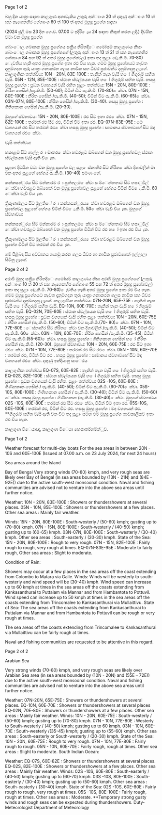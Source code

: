 Page 1 of 2

බහු දින යාත්‍රා සඳහා කාලගුණ අනාවැකිය උතුරු අක්ාාංශ 20 ත් දකුණු අක්ාාංශ 10 ත් සහ නැගෙනහිර ගේශාාංශ 60 ත් 100 ත් අතර මුහුදු ප්‍රගේශ සඳහා

(2024 ජූලි මස 23 දින ගෙ.ව. 07.00 ට ඉදිරි ෙැය 24 සඳහා නිකුත් කරන ලදි.) දිවයින වටා වන මුහුදු ප්‍රගේශ

ගබාංොල ගබාකක මුහුදු ප්‍රගේශය සක්‍රීය නිරිතදිෙ ගමෝසම් කාලගුණය නිසා ගබාංොල ගබාකක මුහුදු ප්‍රගේශගේ (උතුරු අක්ාාංශ 13 ත් 21 ත් සහ නැගෙනහිර ගේශාාංශ 84 සහ 92 ත් අතර මුහුදු ප්‍රගේශවල) ඉතා තද සුළාං (ෙැ.කි.මී. 70-80) ෙැවතිය හැකි අතර මුහුදු ප්‍රගේශ ඉතා රළු විය හැක. ගමම මුහුදු ප්‍රගේශයට නැවත දැනුම්ගදන තුරු යාත්‍රා ගනාකරන ගලස නාවික සහ ධීවර ප්‍රජාවන්ට දැනුම්ගදනු ලැගේ. කාලගුණික තත්ත්වය: 10N - 20N, 83E-100E : තැනින් තැන වැසි හ ෝ ගිගුරුම් සහිත වැසි. 05N - 12N, 85E-100E : ස්ථාන ස්වල්පයක වැසි හ ෝ ගිගුරුම් සහිත වැසි. හසසු මුහුදු ප්‍රහේශ : ප්‍රධන වශහයන් වැසි රහිත සුළාං තත්ත්වය: 15N - 20N, 80E-100E : නිරිත හෙසින් /පැ.කි.මී. (50-60); විටින් විට පැ.කි.මී. (70-80) ෙක්වා. 07N - 15N, 80E-100E : නිරිත හෙසින් /පැ.කි.මී. (40-50); විටින් විට පැ.කි.මී. (60-65) ෙක්වා. 03N-07N, 80E-100E : නිරිත හෙසින් /පැ.කි.මී. (30-40). හසසු මුහුදු ප්‍රහේශ : ගිනිහකාන හෙසින් /පැ.කි.මී. (20-30).

මුහුගේ ස්වභාවය: 15N - 20N, 80E-100E : රළු සිට ඉතා රළු ෙක්වා. 07N - 15N, 82E-100E : තරමක් රළු සිට රළු, විටින් විට ඉතා රළු. EQ-07N-83E-95E : මෙ වශහයන් රළු සිට තරමක් රළු ෙක්වා හසසු මුහුදු ප්‍රහේශ : සාමානය ස්වභාවහේ සිට මඳ වශහයන් රළු ෙක්වා.

වැසි තත්ත්වය:

හකාළඹ සිට ගාල්ල ර ා මාතර ෙක්වා හවරළට ඔබ්හෙන් වන මුහුදු ප්‍රහේශවල ස්ථාන ස්වල්පයක වැසි ඇති විය ැක.

සුළඟ: දිවයින වටා වන මුහුදු ප්‍රහේශ වල සුළ ෙස්නාහිර සිට නිරිත ෙක්වා දිශාවලින් මා එන අතර සුළහේ හේගය පැ.කි.මී. (30-40) පමණ හේ.

කන්කසන්ුරය සිට මන්නාරම ර ා පුත්තලම ෙක්වා ස ම්ෙන්හතාට සිට හපාුවිල් ෙක්වා හවරළට ඔබ්හෙන් වන මුහුදු ප්‍රහේශවල සුළහේ හේගය විටින් විට ෙැ.කි.මී. 60 ෙක්වා වැඩි විය ැක.

ත්‍රිකුණාමලය සිට මුලතිේ ර ා කන්කසන්ුරය ෙක්වා හවරළට ඔබ්හෙන් වන මුහුදු ප්‍රහේශවල සුළහේ හේගය විටින් විට ෙැ.කි.මී. 50 ෙක්වා වැඩි විය ැක. මුහුගේ ස්වභාවය:

කන්කසන්ුරය සිට මන්නාරම ර ා පුත්තලම ෙක්වා ස ම්ෙන්හතාට සිට හපාුවිල් ෙක්වා හවරළට ඔබ්හෙන් වන මුහුදු ප්‍රහේශ විටින් විට රළු හ ෝ ඉතා රළු විය ැක.

ත්‍රිකුණාමලය සිට මුලතිේ ර ා කන්කසන්ුරය ෙක්වා හවරළට ඔබ්හෙන් වන මුහුදු ප්‍රහේශ විටින් විට තරමක් රළු විය ැක.

ගම් පිළිබඳ සිය අවධානය ගයාමු කරන ගලස ධීවර හා නාවික ප්‍රජාවගෙන් ඉල්ලාලා සිටිනු ලැගේ.

Page 2 of 2

අරාබි මුහුද සක්‍රීය නිරිතදිෙ ගමෝසම් කාලගුණය නිසා අරාබි මුහුදු ප්‍රගේශගේ (උතුරු අක්ාාංශ 10 ත් 20 ත් සහ නැගෙනහිර ගේශාාංශ 55 සහ 72 ත් අතර මුහුදු ප්‍රගේශවල) ඉතා තද සුළාං (ෙැ.කි.මී. 70-80) ෙැවතිය හැකි අතර මුහුදු ප්‍රගේශ ඉතා රළු විය හැක. ගමම මුහුදු ප්‍රගේශයට නැවත දැනුම්ගදන තුරු යාත්‍රා ගනාකරන ගලස නාවික සහ ධීවර ප්‍රජාවන්ට දැනුම්ගදනු ලැගේ. කාලගුණික තත්ත්වය: 07N-20N, 65E-75E : තැනින් තැන වැසි හ ෝ ගිගුරුම් සහිත වැසි. EQ-10N, 60E-70E : තැනින් තැන වැසි හ ෝ ගිගුරුම් සහිත වැසි. EQ-02N, 70E-80E : ස්ථාන ස්වල්පයක වැසි හ ෝ ගිගුරුම් සහිත වැසි. හසසු මුහුදු ප්‍රහේශ : ප්‍රධන වශහයන් වැසි රහිත සුළාං තත්ත්වය: 10N - 20N, 60E-75E : නිරිත හෙසින් /පැ.කි.මී. (50-60); විටින් විට පැ.කි.මී.(70- 80) ෙක්වා. 07N - 10N, 77E-80E : ෙස්නාහිර සිට නිරිත ෙක්වා වන දිශාවලින් /පැ.කි.මී. (40-50); විටින් විට පැ.කි.මී. 60 ෙක්වා. 03N - 10N, 60E-70E : නිරිත හෙසින් /පැ.කි.මී. (35-45); විටින් විට පැ.කි.මී.(55-60) ෙක්වා. හසසු මුහුදු ප්‍රහේශ : ගිනිහකාන හෙසින් හ ෝ නිරිත හෙසින් /පැ.කි.මී. (20-30). මුහුගේ ස්වභාවය: 10N - 20N, 60E-75E : රළු සිට ඉතා රළු ෙක්වා. 07N - 10N, 77E-80E : තරමක් රළු සිට රළු ෙක්වා. 05N - 10N, 60E-70E : තරමක් රළු, විටින් විට රළු . හසසු මුහුදු ප්‍රහේශ : සාමානය ස්වභාවහේ සිට මඳ වශහයන් රළු ෙක්වා. දකුණු ඉන්දියානු සාෙරය

කාලගුණික තත්ත්වය EQ-07S, 60E-82E : තැනින් තැන වැසි හ ෝ ගිගුරුම් සහිත වැසි. EQ-02S, 82E-100E : ස්ථාන ස්වල්පයක වැසි හ ෝ ගිගුරුම් සහිත වැසි. හසසු මුහුදු ප්‍රහේශ : ප්‍රධන වශහයන් වැසි රහිත. සුළාං තත්ත්වය: 02S -10S, 60E-80E : ගිණිහකාන හෙසින් / පැ.කි.මී. (40-50); විටින් විට පැ.කි.මී. (60-70) ෙක්වා. 05S-10S, 80E-100E : ගිණිහකාන හෙසින් / පැ.කි.මී. (30-40); විටින් විට පැ.කි.මී. (50-60) ෙක්වා. හසසු මුහුදු ප්‍රහේශ : ගිණිහකාන /පැ.කි.මී. (30-40) ෙක්වා. මුහුගේ ස්වභාවය: 02S -10S, 60E-80E : තරමක් රළු සිට රළු ෙක්වා, විටින් විට ඉතා රළු. 05S-10S, 80E-100E : තරමක් රළු, විටින් විට රළු. හසසු මුහුදු ප්‍රහේශ : මඳ වශහයන් රළු. **ගිගුරුම් සහිත වැසි ඇති වන විට තද සුළාං සමඟ එම මුහුදු ප්‍රගේශ තාවකාලිකව ඉතා රළු විය හැක.

කාලගුණ විෙයාඥ, කාලගුණ විෙයා හෙපාර්තහම්න්ුව.

Page 1 of 2

Weather forecast for multi-day boats For the sea areas in between 20N - 10S and 60E-100E (Issued at 07.00 a.m. on 23 July 2024, for next 24 hours)

Sea areas around the Island

Bay of Bengal Very strong winds (70-80) kmph, and very rough seas are likely over Bay of Bengal (in sea areas bounded by (13N - 21N) and (84E – 92E)) due to the active south-west monsoonal condition. Naval and fishing communities are advised not to venture into the above sea areas until further notice.

Weather: 10N - 20N, 83E-100E : Showers or thundershowers at several places. 05N - 10N, 85E-100E : Showers or thundershowers at a few places. Other sea areas : Mainly fair weather.

Winds: 15N - 20N, 80E-100E : South-westerly / (50-60) kmph; gusting up to (70-80) kmph. 07N - 15N, 80E-100E : South-westerly / (40-50) kmph; gusting up to (60-65) kmph. 03N-07N, 80E-100E : South-westerly / (30-40) kmph. Other sea areas : South-easterly / (20-30) kmph. State of the Sea: 15N - 20N, 80E-100E : Rough to very rough. 07N - 15N, 82E-100E : Fairly rough to rough, very rough at times. EQ-07N-83E-95E : Moderate to fairly rough, Other sea areas : Slight to moderate.

Condition of Rain:

Showers may occur at a few places in the sea areas off the coast extending from Colombo to Matara via Galle. Winds: Winds will be westerly to south-westerly and wind speed will be (30-40) kmph. Wind speed can increase up to 60 kmph at times in the sea areas off the coasts extending from Kankasanthurai to Puttalam via Mannar and from Hambantota to Pottuvil. Wind speed can increase up to 50 kmph at times in the sea areas off the coasts extending from Trincomalee to Kankasanthurai via Mullaittivu. State of Sea: The sea areas off the coasts extending from Kankasanthurai to Puttalam via Mannar and from Hambantota to Pottuvil can be rough or very rough at times.

The sea areas off the coasts extending from Trincomalee to Kankasanthurai via Mullaittivu can be fairly rough at times.

Naval and fishing communities are requested to be attentive in this regard.

Page 2 of 2

Arabian Sea

Very strong winds (70-80) kmph, and very rough seas are likely over Arabian Sea area (in sea areas bounded by (10N - 20N) and (55E – 72E)) due to the active south-west monsoonal condition. Naval and fishing communities are advised not to venture into the above sea areas until further notice.

Weather: 07N-20N, 65E-75E : Showers or thundershowers at several places. EQ-10N, 60E-70E : Showers or thundershowers at several places EQ-02N, 70E-80E : Showers or thundershowers at a few places. Other sea areas : Mainly fair weather. Winds: 10N - 20N, 60E-75E : South-westerly / (50-60) kmph; gusting up to (70-80) kmph. 07N - 10N, 77E-80E : Westerly to South-westerly / (40-50) kmph; gusting up to 60 kmph. 03N - 10N, 60E-70E : South-westerly /(35-45) kmph; gusting up to (55-60) kmph. Other sea areas : South-easterly or South-westerly / (20-30) kmph. State of the Sea: 10N - 20N, 60E-75E : Rough to very rough. 07N - 10N, 77E-80E : Fairly rough to rough. 05N - 10N, 60E-70E : Fairly rough, rough at times. Other sea areas : Slight to moderate. South Indian Ocean:

Weather: EQ-07S, 60E-82E : Showers or thundershowers at several places. EQ-02S, 82E-100E : Showers or thundershowers at a few places. Other sea areas : Mainly fair weather. Winds: 02S -10S, 60E-80E : South-easterly / (40-50) kmph; gusting up to (60-70) kmph. 03S -10S, 80E-100E : South-easterly / (30-40) kmph; gusting up to (50-60) kmph. Other sea areas : South-easterly / (30-40) kmph. State of the Sea: 02S -10S, 60E-80E : Fairly rough to rough, very rough at times. 05S -10S, 80E-100E : Fairly rough, rough at times. Other sea areas : Moderate. **Temporary strong gusty winds and rough seas can be expected during thundershowers. Duty-Meteorologist Department of Meteorology